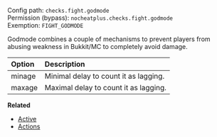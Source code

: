 Config path: `checks.fight.godmode`  
Permission (bypass): `nocheatplus.checks.fight.godmode`  
Exemption: `FIGHT_GODMODE`  

Godmode combines a couple of mechanisms to prevent players from abusing weakness in Bukkit/MC to completely avoid damage.

| Option              | Description |
| :------------------ | :---------- |
| minage              | Minimal delay to count it as lagging. |
| maxage              | Maximal delay to count it as lagging. |

**Related**  
* [Active](Global#Active)
* [Actions](Global#Actions)